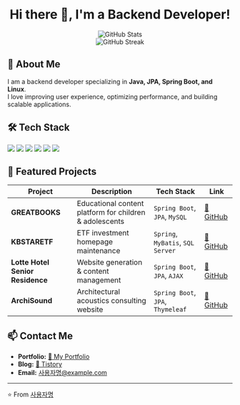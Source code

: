 <h1 align="center">Hi there 👋, I'm a Backend Developer!</h1>

<p align="center">
  <img src="https://github-readme-stats.vercel.app/api?username=사용자명&show_icons=true&theme=tokyonight" alt="GitHub Stats" />
  <br />
  <img src="https://github-readme-streak-stats.herokuapp.com/?user=사용자명&theme=tokyonight" alt="GitHub Streak" />
</p>

## 🚀 About Me
I am a backend developer specializing in **Java, JPA, Spring Boot, and Linux**.  
I love improving user experience, optimizing performance, and building scalable applications.

## 🛠️ Tech Stack
<p align="left">
  <img src="https://img.shields.io/badge/Java-007396?style=flat-square&logo=java&logoColor=white" />
  <img src="https://img.shields.io/badge/Spring Boot-6DB33F?style=flat-square&logo=springboot&logoColor=white" />
  <img src="https://img.shields.io/badge/JPA-6DB33F?style=flat-square&logo=spring&logoColor=white" />
  <img src="https://img.shields.io/badge/Linux-FCC624?style=flat-square&logo=linux&logoColor=black" />
  <img src="https://img.shields.io/badge/JavaScript-F7DF1E?style=flat-square&logo=javascript&logoColor=black" />
  <img src="https://img.shields.io/badge/MySQL-4479A1?style=flat-square&logo=mysql&logoColor=white" />
</p>

## 🌟 Featured Projects
| Project | Description | Tech Stack | Link |
|---------|------------|-----------|------|
| **GREATBOOKS** | Educational content platform for children & adolescents | `Spring Boot`, `JPA`, `MySQL` | [🔗 GitHub](https://github.com/사용자명/GREATBOOKS) |
| **KBSTARETF** | ETF investment homepage maintenance | `Spring`, `MyBatis`, `SQL Server` | [🔗 GitHub](https://github.com/사용자명/KBSTARETF) |
| **Lotte Hotel Senior Residence** | Website generation & content management | `Spring Boot`, `JPA`, `AJAX` | [🔗 GitHub](https://github.com/사용자명/LotteSenior) |
| **ArchiSound** | Architectural acoustics consulting website | `Spring Boot`, `JPA`, `Thymeleaf` | [🔗 GitHub](https://github.com/사용자명/ArchiSound) |

## 📫 Contact Me
- **Portfolio:** [🔗 My Portfolio](https://사용자명.github.io)
- **Blog:** [📖 Tistory](https://사용자명.tistory.com)
- **Email:** 사용자명@example.com

---
⭐️ From [사용자명](https://github.com/사용자명)
